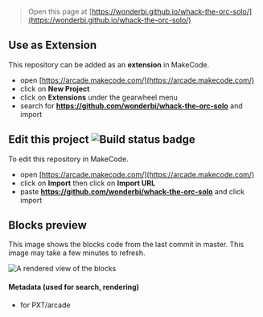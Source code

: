  


> Open this page at [https://wonderbi.github.io/whack-the-orc-solo/](https://wonderbi.github.io/whack-the-orc-solo/)

## Use as Extension

This repository can be added as an **extension** in MakeCode.

* open [https://arcade.makecode.com/](https://arcade.makecode.com/)
* click on **New Project**
* click on **Extensions** under the gearwheel menu
* search for **https://github.com/wonderbi/whack-the-orc-solo** and import

## Edit this project ![Build status badge](https://github.com/wonderbi/whack-the-orc-solo/workflows/MakeCode/badge.svg)

To edit this repository in MakeCode.

* open [https://arcade.makecode.com/](https://arcade.makecode.com/)
* click on **Import** then click on **Import URL**
* paste **https://github.com/wonderbi/whack-the-orc-solo** and click import

## Blocks preview

This image shows the blocks code from the last commit in master.
This image may take a few minutes to refresh.

![A rendered view of the blocks](https://github.com/wonderbi/whack-the-orc-solo/raw/master/.github/makecode/blocks.png)

#### Metadata (used for search, rendering)

* for PXT/arcade
<script src="https://makecode.com/gh-pages-embed.js"></script><script>makeCodeRender("{{ site.makecode.home_url }}", "{{ site.github.owner_name }}/{{ site.github.repository_name }}");</script>

